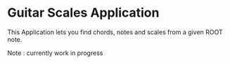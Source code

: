 # Guitar Scales Application
This Application lets you find chords, notes and scales from a given ROOT note.

Note : currently work in progress

